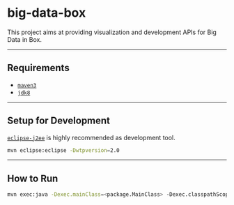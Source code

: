 # big-data-box
This project aims at providing visualization and development APIs for Big Data in Box.

---
## Requirements
* [`maven3`](http://maven.apache.org/)
* [`jdk8`](http://www.oracle.com/technetwork/java/javase/downloads/jdk8-downloads-2133151.html)

---
## Setup for Development
[`eclipse-j2ee`](https://eclipse.org/downloads/) is highly recommended as development tool.
```bash
mvn eclipse:eclipse -Dwtpversion=2.0
```

---
## How to Run
```bash
mvn exec:java -Dexec.mainClass=<package.MainClass> -Dexec.classpathScope=compile -Dexec.args="arg1 arg2 ..."
```
